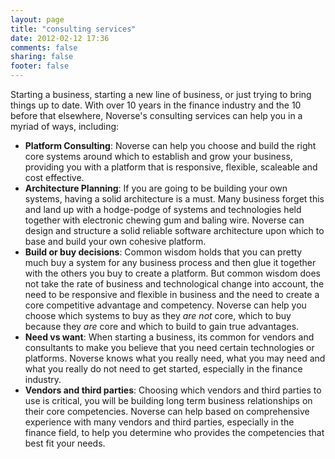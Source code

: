 ```yaml
---
layout: page
title: "consulting services"
date: 2012-02-12 17:36
comments: false
sharing: false
footer: false
---
```


Starting a business, starting a new line of business, or just trying to bring things up to date. With over 10 years in the finance industry and the 10 before that elsewhere, Noverse's consulting services can help you in a myriad of ways, including:

* **Platform Consulting**: Noverse can help you choose and build the right core systems around which to establish and grow your business, providing you with a platform that is responsive, flexible, scaleable and cost effective.
* **Architecture Planning**: If you are going to be building your own systems, having a solid architecture is a must. Many business forget this and land up with a hodge-podge of systems and technologies held together with electronic chewing gum and baling wire. Noverse can design and structure a solid reliable software architecture upon which to base and build your own cohesive platform.
* **Build or buy decisions**: Common wisdom holds that you can pretty much buy a system for any business process and then glue it together with the others you buy to create a platform. But common wisdom does not take the rate of business and technological change into account, the need to be responsive and flexible in business and the need to create a core competitive advantage and competency. Noverse can help you choose which systems to buy as they *are not* core, which to buy because they *are* core and which to build to gain true advantages.
* **Need vs want**: When starting a business, its common for vendors and consultants to make you believe that you need certain technologies or platforms. Noverse knows what you really need, what you may need and what you really do not need to get started, especially in the finance industry.
* **Vendors and third parties**: Choosing which vendors and third parties to use is critical, you will be building long term business relationships on their core competencies. Noverse can help based on comprehensive experience with many vendors and third parties, especially in the finance field, to help you determine who provides the competencies that best fit your needs.
